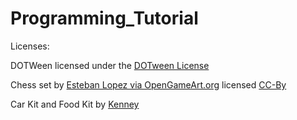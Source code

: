 # Programming_Tutorial
 
Licenses:

DOTWeen licensed under the [DOTween License](http://dotween.demigiant.com/license.php)

Chess set by [Esteban Lopez via OpenGameArt.org](https://opengameart.org/content/chess-set) licensed [CC-By](http://creativecommons.org/licenses/by/3.0/)

Car Kit and Food Kit by [Kenney](https://kenney.nl)

